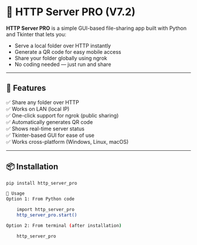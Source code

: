 # 📡 HTTP Server PRO (V7.2)

**HTTP Server PRO** is a simple GUI-based file-sharing app built with Python and Tkinter that lets you:

- Serve a local folder over HTTP instantly
- Generate a QR code for easy mobile access
- Share your folder globally using ngrok
- No coding needed — just run and share

---

## 🚀 Features

✅ Share any folder over HTTP  
✅ Works on LAN (local IP)  
✅ One-click support for ngrok (public sharing)  
✅ Automatically generates QR code  
✅ Shows real-time server status  
✅ Tkinter-based GUI for ease of use  
✅ Works cross-platform (Windows, Linux, macOS)

---

## 📦 Installation

```bash
pip install http_server_pro

🧠 Usage
Option 1: From Python code

    import http_server_pro
    http_server_pro.start()

Option 2: From terminal (after installation)

    http_server_pro
